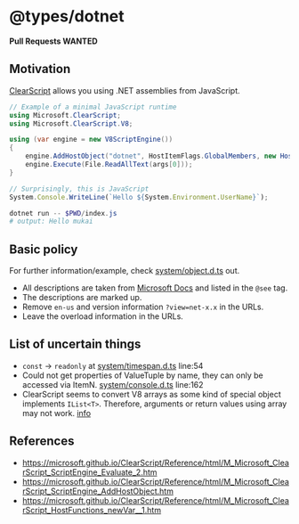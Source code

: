 # @types/dotnet

**Pull Requests WANTED**

## Motivation

[ClearScript](https://github.com/microsoft/ClearScript) allows you using .NET assemblies from JavaScript.

```csharp
// Example of a minimal JavaScript runtime
using Microsoft.ClearScript;
using Microsoft.ClearScript.V8;

using (var engine = new V8ScriptEngine())
{
    engine.AddHostObject("dotnet", HostItemFlags.GlobalMembers, new HostTypeCollection("mscorlib", "System.Core"));
    engine.Execute(File.ReadAllText(args[0]));
}
```

```javascript
// Surprisingly, this is JavaScript
System.Console.WriteLine(`Hello ${System.Environment.UserName}`);
```

```powershell
dotnet run -- $PWD/index.js
# output: Hello mukai
```

## Basic policy

For further information/example, check [system/object.d.ts](./system/object.d.ts) out.

- All descriptions are taken from [Microsoft Docs](https://docs.microsoft.com/en-us/dotnet/api/system) and listed in the `@see` tag.
- The descriptions are marked up.
- Remove `en-us` and version information `?view=net-x.x` in the URLs.
- Leave the overload information in the URLs.

## List of uncertain things

- `const` -> `readonly` at [system/timespan.d.ts](./system/timespan.d.ts) line:54
- Could not get properties of ValueTuple by name, they can only be accessed via ItemN. [system/console.d.ts](./system/console.d.ts) line:162
- ClearScript seems to convert V8 arrays as some kind of special object implements `IList<T>`. Therefore, arguments or return values using array may not work. [info](https://github.com/microsoft/ClearScript/issues/374)

## References

- https://microsoft.github.io/ClearScript/Reference/html/M_Microsoft_ClearScript_ScriptEngine_Evaluate_2.htm
- https://microsoft.github.io/ClearScript/Reference/html/M_Microsoft_ClearScript_ScriptEngine_AddHostObject.htm
- https://microsoft.github.io/ClearScript/Reference/html/M_Microsoft_ClearScript_HostFunctions_newVar__1.htm